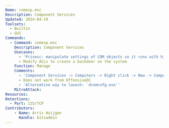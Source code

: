 ```yaml
---
Name: comexp.msc
Description: Component Services
Updated: 2024-04-19
Toolsets:
  - Builtin
  - GUI
Commands:
  - Command: comexp.msc
    Description: Component Services
    Usecases:
      - 'Privesc: manipulate settings of COM objects so it runs with higher privileges'
      - Modify ACLs to create a backdoor on the system
    Function: Manage
    Comments:
      - 'Component Services -> Computers -> Right click -> New -> Computer -> Browse -> `DC1.ad.bitsadmin.com`'
      - Does not work from OffensiveDC
      - 'Alternative way to launch: `dcomcnfg.exe`'
    MitreAttack:
Resources:
Detections:
  - Port: 135/TCP
Contributors:
    - Name: Arris Huijgen
      Handle: bitsadmin
---
```

